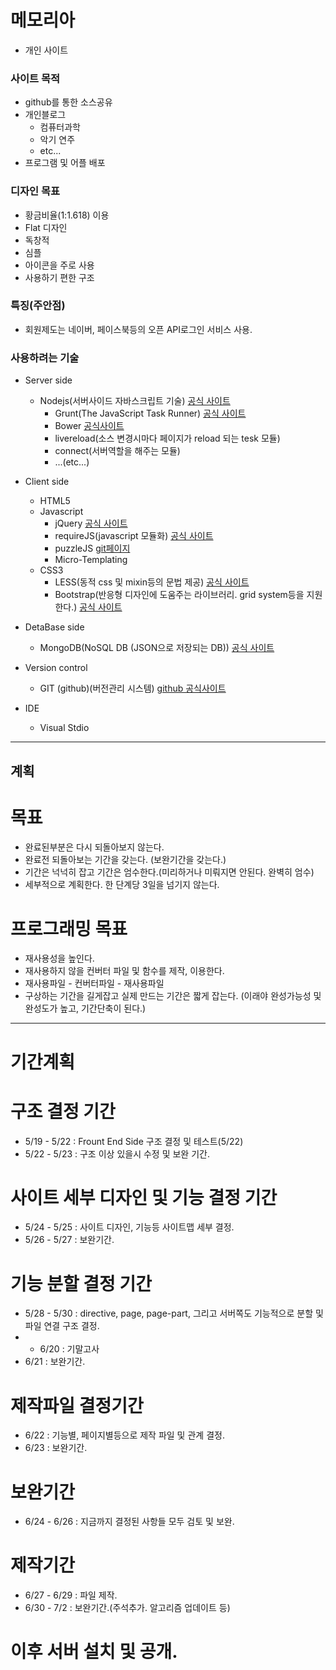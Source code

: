 # 메모리아
* 개인 사이트

### 사이트 목적
* github를 통한 소스공유
* 개인블로그
   * 컴퓨터과학
   * 악기 연주
   * etc...
* 프로그램 및 어플 배포

### 디자인 목표
* 황금비율(1:1.618) 이용
* Flat 디자인
* 독창적
* 심플
* 아이콘을 주로 사용
* 사용하기 편한 구조

### 특징(주안점)
* 회원제도는 네이버, 페이스북등의 오픈 API로그인 서비스 사용.

### 사용하려는 기술
* Server side
   * Nodejs(서버사이드 자바스크립트 기술) [공식 사이트](http://www.nodejs.org)
      * Grunt(The JavaScript Task Runner) [공식 사이트](http://gruntjs.com)
      * Bower [공식사이트](http://bower.io/)
      * livereload(소스 변경시마다 페이지가 reload 되는 tesk 모듈)
      * connect(서버역할을 해주는 모듈)
      * ...(etc...)
* Client side
   * HTML5
   * Javascript
      * jQuery [공식 사이트](http://jquery.com)
      * requireJS(javascript 모듈화) [공식 사이트](http://requirejs.org)
      * puzzleJS [git페이지](https://github.com/qkrcjfgus33/Puzzle.js)
      * Micro-Templating
   * CSS3
      * LESS(동적 css 및 mixin등의 문법 제공) [공식 사이트](http://lesscss.org)
      * Bootstrap(반응형 디자인에 도움주는 라이브러리. grid system등을 지원한다.) [공식 사이트](http://getbootstrap.com)
   
* DetaBase side
   * MongoDB(NoSQL DB (JSON으로 저장되는 DB)) [공식 사이트](http://www.mongodb.org)
* Version control
   * GIT (github)(버전관리 시스템) [github 공식사이트](http://github.com)
* IDE
   * Visual Stdio

***

## 계획

# 목표
* 완료된부분은 다시 되돌아보지 않는다.
* 완료전 되돌아보는 기간을 갖는다. (보완기간을 갖는다.)
* 기간은 넉넉히 잡고 기간은 엄수한다.(미리하거나 미뤄지면 안된다. 완벽히 엄수)
* 세부적으로 계획한다. 한 단계당 3일을 넘기지 않는다.

# 프로그래밍 목표
* 재사용성을 높인다.
* 재사용하지 않을 컨버터 파일 및 함수를 제작, 이용한다.
* 재사용파일 - 컨버터파일 - 재사용파일
* 구상하는 기간을 길게잡고 실제 만드는 기간은 짧게 잡는다. (이래야 완성가능성 및 완성도가 높고, 기간단축이 된다.)

***
 
# 기간계획

# 구조 결정 기간
* 5/19 - 5/22 : Frount End Side 구조 결정 및 테스트(5/22)
* 5/22 - 5/23 : 구조 이상 있을시 수정 및 보완 기간.

# 사이트 세부 디자인 및 기능 결정 기간
* 5/24 - 5/25 : 사이트 디자인, 기능등 사이트맵 세부 결정.
* 5/26 - 5/27 : 보완기간.

# 기능 분할 결정 기간
* 5/28 - 5/30 : directive, page, page-part, 그리고 서버쪽도 기능적으로 분할 및 파일 연결 구조 결정.
* - 6/20 : 기말고사
* 6/21 : 보완기간.

# 제작파일 결정기간
* 6/22 : 기능별, 페이지별등으로 제작 파일 및 관계 결정.
* 6/23 : 보완기간.

# 보완기간
* 6/24 - 6/26 : 지금까지 결정된 사항들 모두 검토 및 보완.

# 제작기간
* 6/27 - 6/29 : 파일 제작.
* 6/30 - 7/2 : 보완기간.(주석추가. 알고리즘 업데이트 등)

# 이후 서버 설치 및 공개.
